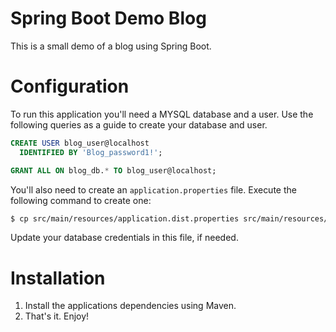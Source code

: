# Spring Boot Demo Blog

This is a small demo of a blog using Spring Boot.

# Configuration

To run this application you'll need a MYSQL database and a user. Use the following queries as a 
guide to create your database and user.

```sql
CREATE USER blog_user@localhost
  IDENTIFIED BY 'Blog_password1!';

GRANT ALL ON blog_db.* TO blog_user@localhost;
```

You'll also need to create an `application.properties` file. Execute the following command to create
one:

```bash
$ cp src/main/resources/application.dist.properties src/main/resources/application.properties
```

Update your database credentials in this file, if needed.

# Installation

1. Install the applications dependencies using Maven.
1. That's it. Enjoy!
